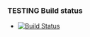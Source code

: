 ### TESTING Build status
* [![Build Status](https://travis-ci.com/jnehlt/ZPI2019_zaoczni_PIECIU_zamiast_300-stu.svg?branch=implementing_travisCI_integration)](https://travis-ci.com/jnehlt/ZPI2019_zaoczni_PIECIU_zamiast_300-stu)

